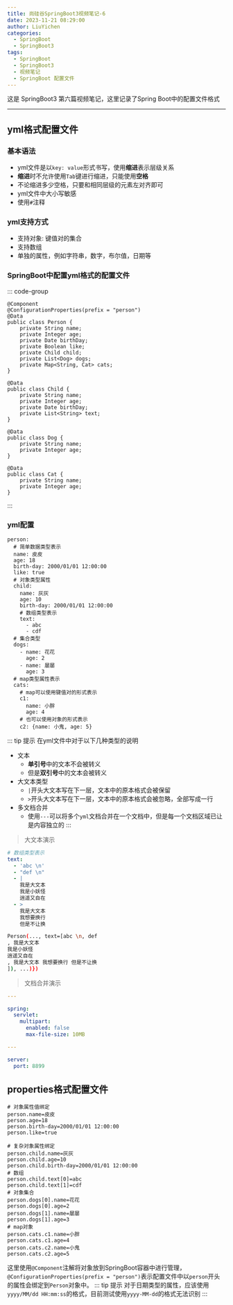 ```yaml
---
title: 尚硅谷SpringBoot3视频笔记-6
date: 2023-11-21 08:29:00
author: LiuYichen
categories:
  - SpringBoot
  - SpringBoot3
tags:
  - SpringBoot
  - SpringBoot3
  - 视频笔记
  - SpringBoot 配置文件
---
```


这是 SpringBoot3 第六篇视频笔记，这里记录了Spring Boot中的配置文件格式

---

## yml格式配置文件

### 基本语法

- yml文件是以`key: value`形式书写，使用**缩进**表示层级关系
- **缩进**时不允许使用`Tab`键进行缩进，只能使用**空格**
- 不论缩进多少空格，只要和相同层级的元素左对齐即可
- yml文件中大小写敏感
- 使用`#`注释

### yml支持方式

- 支持对象: 键值对的集合
- 支持数组
- 单独的属性，例如字符串，数字，布尔值，日期等

### SpringBoot中配置yml格式的配置文件

::: code-group

```java[Person.java]
@Component
@ConfigurationProperties(prefix = "person")
@Data
public class Person {
    private String name;
    private Integer age;
    private Date birthDay;
    private Boolean like;
    private Child child;
    private List<Dog> dogs;
    private Map<String, Cat> cats;
}
```

```java[Child.java]
@Data
public class Child {
    private String name;
    private Integer age;
    private Date birthDay;
    private List<String> text;
}
```

```java[Dog.java]
@Data
public class Dog {
    private String name;
    private Integer age;
}
```

```java[Cat.java]
@Data
public class Cat {
    private String name;
    private Integer age;
}
```

:::

### yml配置

```yml[application.yml]
person:
  # 简单数据类型表示
  name: 皮皮
  age: 18
  birth-day: 2000/01/01 12:00:00
  like: true
  # 对象类型属性
  child:
    name: 灰灰
    age: 10
    birth-day: 2000/01/01 12:00:00
    # 数组类型表示
    text:
      - abc
      - cdf
  # 集合类型
  dogs:
    - name: 花花
      age: 2
    - name: 屡屡
      age: 3
  # map类型属性表示
  cats:
    # map可以使用键值对的形式表示
    c1:
      name: 小胖
      age: 4
    # 也可以使用对象的形式表示
    c2: {name: 小鬼, age: 5}
```

::: tip 提示
在yml文件中对于以下几种类型的说明

- 文本
  - **单引号**中的文本不会被转义
  - 但是**双引号**中的文本会被转义
- 大文本类型
  - `|`开头大文本写在下一层，文本中的原本格式会被保留
  - `>`开头大文本写在下一层，文本中的原本格式会被忽略，全部写成一行
- 多文档合并
  - 使用`---`可以将多个`yml`文档合并在一个文档中，但是每一个文档区域已让是内容独立的
    :::

> 大文本演示

```yml
# 数组类型表示
text:
  - 'abc \n'
  - "def \n"
  - |
    我是大文本
    我是小妖怪
    逍遥又自在
  - >
    我是大文本
    我想要换行
    但是不让换
```

```bash
Person(..., text=[abc \n, def
, 我是大文本
我是小妖怪
逍遥又自在
, 我是大文本 我想要换行 但是不让换
]), ...)})
```

> 文档合并演示

```yml
---

spring:
  servlet:
    multipart:
      enabled: false
      max-file-size: 10MB

---

server:
  port: 8899
```

## properties格式配置文件

```properties[application.properties]
# 对象属性值绑定
person.name=皮皮
person.age=18
person.birth-day=2000/01/01 12:00:00
person.like=true

# 复杂对象属性绑定
person.child.name=灰灰
person.child.age=10
person.child.birth-day=2000/01/01 12:00:00
# 数组
person.child.text[0]=abc
person.child.text[1]=cdf
# 对象集合
person.dogs[0].name=花花
person.dogs[0].age=2
person.dogs[1].name=屡屡
person.dogs[1].age=3
# map对象
person.cats.c1.name=小胖
person.cats.c1.age=4
person.cats.c2.name=小鬼
person.cats.c2.age=5
```

这里使用`@Component`注解将对象放到SpringBoot容器中进行管理，`@ConfigurationProperties(prefix = "person")`表示配置文件中以`person`开头的属性会绑定到`Person`对象中。
::: tip 提示
对于日期类型的属性，应该使用`yyyy/MM/dd HH:mm:ss`的格式，目前测试使用`yyyy-MM-dd`的格式无法识别
:::
